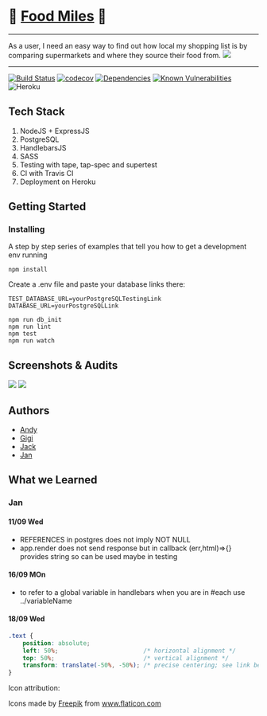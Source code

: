 # :seedling: [Food Miles](https://food-miles-fac17.herokuapp.com/) :seedling:

---

As a user, I need an easy way to find out how local my shopping list is by comparing supermarkets and where they source their food from.
![](https://media.giphy.com/media/yaxcIHO5OgP4Y/giphy.gif)

---

[![Build Status](https://travis-ci.com/fac-17/FFFF.svg?branch=master)](https://travis-ci.com/fac-17/FFFF)
[![codecov](https://codecov.io/gh/fac-17/FFFF/branch/master/graph/badge.svg)](https://codecov.io/gh/fac-17/FFFF)
[![Dependencies](http://img.shields.io/david/fac-17/FFFF.svg?style=flat)](https://david-dm.org/fac-17/FFFF)
[![Known Vulnerabilities](https://snyk.io//test/github/fac-17/FFFF/badge.svg?targetFile=package.json)](https://snyk.io//test/github/fac-17/FFFF?targetFile=package.json)
![Heroku](https://heroku-badge.herokuapp.com/?app=foodmiles)

## Tech Stack
1. NodeJS + ExpressJS
2. PostgreSQL
3. HandlebarsJS
4. SASS
5. Testing with tape, tap-spec and supertest
6. CI with Travis CI
7. Deployment on Heroku

## Getting Started

### Installing

A step by step series of examples that tell you how to get a development env running

```
npm install
```
Create a .env file and paste your database links there:
```
TEST_DATABASE_URL=yourPostgreSQLTestingLink
DATABASE_URL=yourPostgreSQLLink
```
```
npm run db_init
npm run lint
npm test
npm run watch
```
## Screenshots & Audits
![](https://i.imgur.com/LrD7pCn.png)
![](https://i.imgur.com/ltjhniA.png)

## Authors

- [Andy](https://github.com/andy-mc-donald)
- [Gigi](https://github.com/gminova)
- [Jack](https://github.com/jackbridger)
- [Jan](https://github.com/crianonim)



## What we Learned

### Jan
 
#### 11/09 Wed

- REFERENCES in postgres does not imply NOT NULL
- app.render does not send response but in callback  (err,html)=>{} provides string so can be used maybe in testing

#### 16/09 MOn
- to refer to a global variable in handlebars when you are in #each use ../variableName
#### 18/09 Wed
```css
.text {
    position: absolute;  
    left: 50%;                        /* horizontal alignment */
    top: 50%;                         /* vertical alignment */
    transform: translate(-50%, -50%); /* precise centering; see link below */
}
```

Icon attribution:

<div>Icons made by <a href="https://www.flaticon.com/authors/freepik" title="Freepik">Freepik</a> from <a href="https://www.flaticon.com/"             title="Flaticon">www.flaticon.com</a></div>